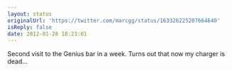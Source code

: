 ```yaml
---
layout: status
originalUrl: 'https://twitter.com/marcgg/status/163326225207664640'
isReply: false
date: 2012-01-28 18:23:01
---
```


Second visit to the Genius bar in a week. Turns out that now my charger is dead...
